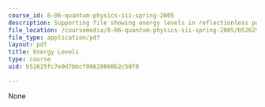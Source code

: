 ```yaml
---
course_id: 8-06-quantum-physics-iii-spring-2005
description: Supporting file showing energy levels in reflectionless potentials.
file_location: /coursemedia/8-06-quantum-physics-iii-spring-2005/b52625fc7e9d7bbcf00628008b2c58f0_energylevels.pdf
file_type: application/pdf
layout: pdf
title: Energy Levels
type: course
uid: b52625fc7e9d7bbcf00628008b2c58f0

---
```

None